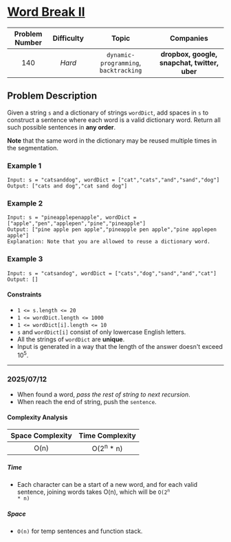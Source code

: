 # [Word Break II](https://leetcode.com/problems/word-break-ii/)

| Problem Number | Difficulty | Topic | Companies |
| :--: | :--: |:--:|:--:|
| 140  | *Hard*  | `dynamic-programming`, `backtracking` | **dropbox, google, snapchat, twitter, uber** |

## Problem Description

Given a string `s` and a dictionary of strings `wordDict`, add spaces in `s` to construct a sentence where each word is a valid dictionary word. Return all such possible sentences in **any order**.

**Note** that the same word in the dictionary may be reused multiple times in the segmentation.

### Example 1

```text
Input: s = "catsanddog", wordDict = ["cat","cats","and","sand","dog"]
Output: ["cats and dog","cat sand dog"]
```

### Example 2

```text
Input: s = "pineapplepenapple", wordDict = ["apple","pen","applepen","pine","pineapple"]
Output: ["pine apple pen apple","pineapple pen apple","pine applepen apple"]
Explanation: Note that you are allowed to reuse a dictionary word.
```

### Example 3

```text
Input: s = "catsandog", wordDict = ["cats","dog","sand","and","cat"]
Output: []
```

#### Constraints

- `1 <= s.length <= 20`
- `1 <= wordDict.length <= 1000`
- `1 <= wordDict[i].length <= 10`
- `s` and `wordDict[i]` consist of only lowercase English letters.
- All the strings of `wordDict` are **unique**.
- Input is generated in a way that the length of the answer doesn't exceed 10<sup>5</sup>.

---

### 2025/07/12

- When found a word, *pass the rest of string to next recursion*.  
- When reach the end of string, push the `sentence`.

#### Complexity Analysis

| Space Complexity | Time Complexity |
| :--: | :--: |
| O(n)  | O(2<sup>n</sup> * n)|

##### Time

- Each character can be a start of a new word, and for each valid sentence, joining words takes O(n), which will be <code>O(2<sup>n</sup> * n)</code>

##### Space

- `O(n)` for temp sentences and function stack.
